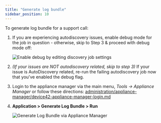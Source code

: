 ```yaml
---
title: "Generate log bundle"
sidebar_position: 10
---
```


To generate log bundle for a support call:

1. If you are experiencing autodiscovery issues, enable debug mode for the job in question - otherwise, skip to Step 3 & proceed with debug mode off:
    
    ![Enable debug by editing discovery job settings](/assets/images/edit_discovery_debug_hl-note.png)
2. _(If your issues are NOT autodiscovery related, skip to step 3)_ If your issue is AutoDiscovery related, re-run the failing autodiscovery job now that you've enabled the debug flag.
3. Login to the appliance manager via the main menu, _Tools -> Appliance Manager_ or follow these directions: [administration/appliance-manager/device42-appliance-manager-login.md](administration/appliance-manager/device42-appliance-manager-login.md)
4. **Application > Generate Log Bundle > Run**
    
    ![Generate Log Bundle via Appliance Manager](/assets/images/app-mgr_generate_log_bundle.png)
